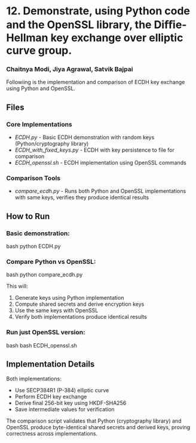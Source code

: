 # 12. Demonstrate, using Python code and the OpenSSL library, the Diﬃe-Hellman key exchange over elliptic curve group.
### Chaitnya Modi, Jiya Agrawal, Satvik Bajpai

Followiing is the implementation and comparison of ECDH key exchange using Python and OpenSSL.

## Files

### Core Implementations

- *ECDH.py* - Basic ECDH demonstration with random keys (Python/cryptography library)
- *ECDH_with_fixed_keys.py* - ECDH with key persistence to file for comparison
- *ECDH_openssl.sh* - ECDH implementation using OpenSSL commands

### Comparison Tools

- *compare_ecdh.py* - Runs both Python and OpenSSL implementations with same keys, verifies they produce identical results

## How to Run

### Basic demonstration:
bash
python ECDH.py


### Compare Python vs OpenSSL:
bash
python compare_ecdh.py

This will:
1. Generate keys using Python implementation
2. Compute shared secrets and derive encryption keys
3. Use the same keys with OpenSSL
4. Verify both implementations produce identical results

### Run just OpenSSL version:
bash
bash ECDH_openssl.sh

## Implementation Details

Both implementations:
- Use SECP384R1 (P-384) elliptic curve
- Perform ECDH key exchange
- Derive final 256-bit key using HKDF-SHA256
- Save intermediate values for verification

The comparison script validates that Python (cryptography library) and OpenSSL produce byte-identical shared secrets and derived keys, proving correctness across implementations.
